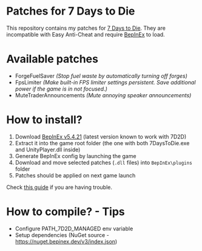 # Patches for 7 Days to Die
This repository contains my patches for [7 Days to Die](https://store.steampowered.com/app/251570/7_Days_to_Die/).
They are incompatible with Easy Anti-Cheat and require [BepInEx](https://github.com/BepInEx/BepInEx) to load.

# Available patches
- ForgeFuelSaver *(Stop fuel waste by automatically turning off forges)*
- FpsLimiter *(Make built-in FPS limiter settings persistent. Save additional power if the game is in not focused.)*
- MuteTraderAnnouncements *(Mute annoying speaker announcements)*

# How to install?
1. Download [BepInEx v5.4.21](https://github.com/BepInEx/BepInEx/releases/tag/v5.4.21) (latest version known to work with 7D2D)
2. Extract it into the game root folder (the one with both 7DaysToDie.exe and UnityPlayer.dll inside)
3. Generate BepInEx config by launching the game
4. Download and move selected patches (`.dll` files) into `BepInEx\plugins` folder
5. Patches should be applied on next game launch

Check [this guide](https://docs.bepinex.dev/v5.4.21/articles/user_guide/installation/index.html) if you are having trouble.

# How to compile? - Tips
- Configure PATH_7D2D_MANAGED env variable
- Setup dependencies (NuGet source - https://nuget.bepinex.dev/v3/index.json)
